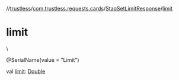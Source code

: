 //[trustless](../../../index.md)/[com.trustless.requests.cards](../index.md)/[StaqSetLimitResponse](index.md)/[limit](limit.md)

# limit

\

@SerialName(value = &quot;Limit&quot;)

val [limit](limit.md): [Double](https://kotlinlang.org/api/latest/jvm/stdlib/kotlin/-double/index.html)
